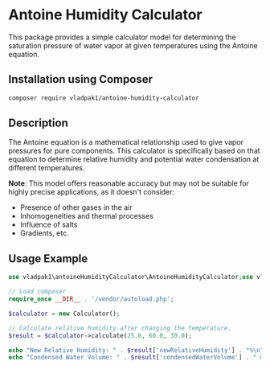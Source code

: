 # Antoine Humidity Calculator

This package provides a simple calculator model for determining the saturation pressure of water vapor at given temperatures using the Antoine equation.

## Installation using Composer

```bash
composer require vladpak1/antoine-humidity-calculator
```

## Description

The Antoine equation is a mathematical relationship used to give vapor pressures for pure components. This calculator is specifically based on that equation to determine relative humidity and potential water condensation at different temperatures.


**Note**: This model offers reasonable accuracy but may not be suitable for highly precise applications, as it doesn't consider:

- Presence of other gases in the air
- Inhomogeneities and thermal processes
- Influence of salts
- Gradients, etc.

## Usage Example

```php
use vladpak1\antoineHumidityCalculator\AntoineHumidityCalculator;use vladpak1\AntoineHumidityCalculator\Calculator;

// Load composer
require_once __DIR__ . '/vendor/autoload.php';

$calculator = new Calculator();

// Calculate relative humidity after changing the temperature.
$result = $calculator->calculate(25.0, 60.0, 30.0);

echo "New Relative Humidity: " . $result['newRelativeHumidity'] . "%\n";
echo "Condensed Water Volume: " . $result['condensedWaterVolume'] . " ml\n";
```
